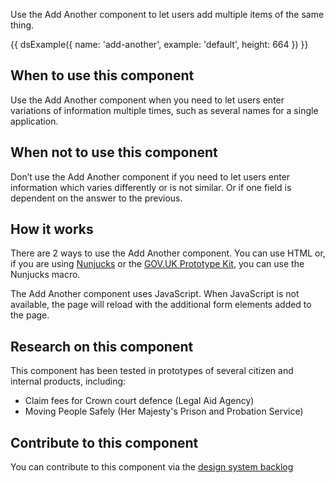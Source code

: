 Use the Add Another component to let users add multiple items of the same thing.

{{ dsExample({
  name: 'add-another',
  example: 'default',
  height: 664
}) }}

## When to use this component

Use the Add Another component when you need to let users enter variations of information multiple times, such as several names for a single application.

## When not to use this component

Don’t use the Add Another component if you need to let users enter information which varies differently or is not similar. Or if one field is dependent on the answer to the previous.

## How it works

There are 2 ways to use the Add Another component. You can use HTML or, if you are using [Nunjucks](https://mozilla.github.io/nunjucks/) or the [GOV.UK Prototype Kit](https://govuk-prototype-kit.herokuapp.com/), you can use the Nunjucks macro.

The Add Another component uses JavaScript. When JavaScript is not available, the page will reload with the additional form elements added to the page.

## Research on this component

This component has been tested in prototypes of several citizen and internal products, including:

- Claim fees for Crown court defence (Legal Aid Agency)
- Moving People Safely (Her Majesty's Prison and Probation Service)

## Contribute to this component

You can contribute to this component via the [design system backlog](https://github.com/ministryofjustice/moj-design-system-backlog/issues/6)